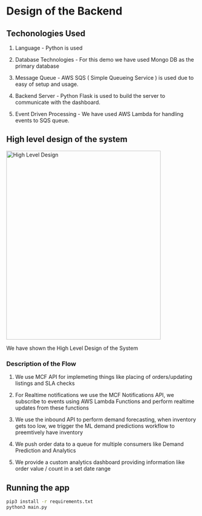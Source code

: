 # Design of the Backend

## Techonologies Used

1. Language - Python is used

2. Database Technologies - For this demo we have used Mongo DB as the primary database

3. Message Queue - AWS SQS ( Simple Queueing Service ) is used due to easy of setup and usage.

4. Backend Server - Python Flask is used to build the server to communicate with the dashboard.

5. Event Driven Processing - We have used AWS Lambda for handling events to SQS queue.

## High level design of the system

<img src="https://drive.google.com/uc?export=view&id=1l_GoIILAbVSXnVF9dgJhgIHWpTSC4n2L" alt="High Level Design" width="90%" height="500">

We have shown the High Level Design of the System

### Description of the Flow

1. We use MCF API for implemeting things like placing of orders/updating listings and SLA checks

2. For Realtime notifications we use the MCF Notifications API, we subscribe to events using AWS Lambda Functions and perform realtime updates from these functions

3. We use the inbound API to perform demand forecasting, when inventory gets too low, we trigger the ML demand predictions workflow to preemtively have inventory

4. We push order data to a queue for multiple consumers like Demand Prediction and Analytics

5. We provide a custom analytics dashboard providing information like order value / count in a set date range

## Running the app

```bash
pip3 install -r requirements.txt
python3 main.py
```